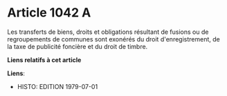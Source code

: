 # Article 1042 A

Les transferts de biens, droits et obligations résultant de fusions ou de regroupements de communes sont exonérés du droit
d'enregistrement, de la taxe de publicité foncière et du droit de timbre.

**Liens relatifs à cet article**

**Liens**:

  - HISTO: EDITION 1979-07-01
